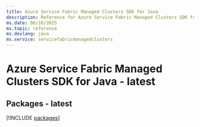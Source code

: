 ```yaml
---
title: Azure Service Fabric Managed Clusters SDK for Java
description: Reference for Azure Service Fabric Managed Clusters SDK for Java
ms.date: 06/10/2025
ms.topic: reference
ms.devlang: java
ms.service: servicefabricmanagedclusters
---
```

# Azure Service Fabric Managed Clusters SDK for Java - latest
## Packages - latest
[!INCLUDE [packages](service-fabric-managed-clusters-index.md)]